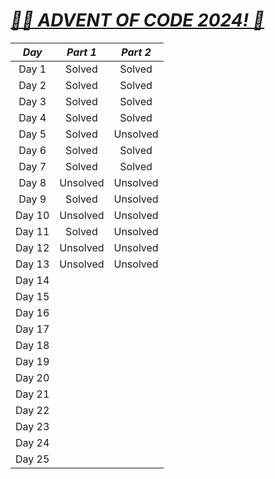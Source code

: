 # [***🧑‍🎄 ADVENT OF CODE 2024! 🎄***](https://adventofcode.com/2024/)

| ***Day*** | ***Part 1*** | ***Part 2*** |
|:---------:|:------------:|:------------:|
|   Day 1   |    Solved    |    Solved    |
|   Day 2   |    Solved    |    Solved    |
|   Day 3   |    Solved    |    Solved    |
|   Day 4   |    Solved    |    Solved    |
|   Day 5   |    Solved    |   Unsolved   |
|   Day 6   |    Solved    |    Solved    |
|   Day 7   |    Solved    |    Solved    |
|   Day 8   |   Unsolved   |   Unsolved   |
|   Day 9   |    Solved    |   Unsolved   |
|   Day 10  |   Unsolved   |   Unsolved   |
|   Day 11  |    Solved    |   Unsolved   |
|   Day 12  |   Unsolved   |   Unsolved   |
|   Day 13  |   Unsolved   |   Unsolved   |
|   Day 14  |              |              |
|   Day 15  |              |              |
|   Day 16  |              |              |
|   Day 17  |              |              |
|   Day 18  |              |              |
|   Day 19  |              |              |
|   Day 20  |              |              |
|   Day 21  |              |              |
|   Day 22  |              |              |
|   Day 23  |              |              |
|   Day 24  |              |              |
|   Day 25  |              |              |